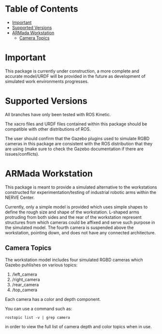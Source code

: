 # Table of Contents

- [Important](#important) 
- [Supported Versions](#supported-versions)
- [ARMada Workstation](#armada-workstation)
  - [Camera Topics](#camera-topics)

# Important
This package is currently under construction, a more complete and accurate model/URDF will be provided in the future as development of simulated work environments progresses.  

# Supported Versions
All branches have only been tested with ROS Kinetic.  

The xacro files and URDF files contained within this package should be compatible with other distributions of ROS.  

The user should confirm that the Gazebo plugins used to simulate RGBD cameras in this package are consistent with the ROS distribution that they are using (make sure to check the Gazebo documentation if there are issues/conflicts).  

# ARMada Workstation
This package is meant to provide a simulated alternative to the workstations constructed for experimentation/testing of industrial robotic arms within the NERVE Center.  

Currently, only a simple model is provided which uses simple shapes to define the rough size and shape of the workstation. L-shaped arms protruding from both sides and the rear of the workstation represent structures from which cameras could be affixed and serve such purpose in the simulated model. The fourth camera is suspended above the workstation, pointing down, and does not have any connected architecture.  

## Camera Topics
The workstation model includes four simulated RGBD cameras which Gazebo puhlishes on various topics:  

1. /left_camera
2. /right_camera
3. /rear_camera
4. /top_camera

Each camera has a color and depth component.  

You can use a command such as:  
```
rostopic list -v | grep camera
```
in order to view the full list of camera depth and color topics when in use.  
